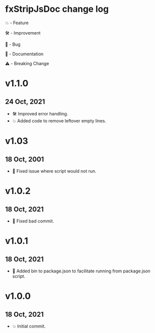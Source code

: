 # fxStripJsDoc change log

:boom: - Feature

:hammer_and_wrench: - Improvement

:bug: - Bug

:pencil: - Documentation

:warning: - Breaking Change

# v1.1.0
## 24 Oct, 2021
- :hammer_and_wrench: Improved error handling.
- :boom: Added code to remove leftover empty lines.

# v1.03
## 18 Oct, 2001
- :bug: Fixed issue where script would not run.

# v1.0.2
## 18 Oct, 2021
- :bug: Fixed bad commit.

# v1.0.1
## 18 Oct, 2021
- :bug: Added bin to package.json to facilitate running from package.json script.

# v1.0.0
## 18 Oct, 2021
- :boom: Initial commit.